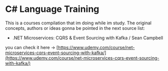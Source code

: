 # C# Language Training

This is a courses compilation that im doing  while im study.
The original concepts, authors or ideas gonna be pointed in the next source list:

- .NET Microservices: CQRS & Event Sourcing with Kafka / Sean Campbell

you can check it here -> [https://www.udemy.com/course/net-microservices-cqrs-event-sourcing-with-kafka/](https://www.udemy.com/course/net-microservices-cqrs-event-sourcing-with-kafka/)
